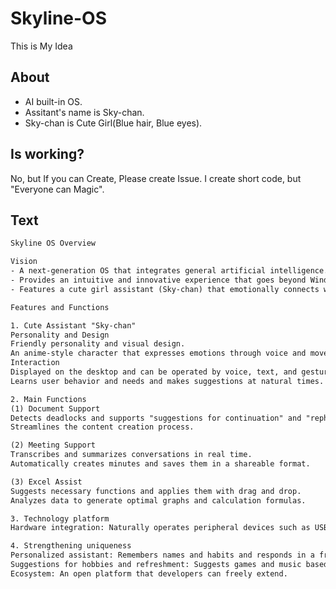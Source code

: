 # Skyline-OS
This is My Idea

## About
- AI built-in OS.
- Assitant's name is Sky-chan.
- Sky-chan is Cute Girl(Blue hair, Blue eyes).

## Is working?
No, but If you can Create, Please create Issue.
I create short code, but "Everyone can Magic".

## Text

```txt
Skyline OS Overview

Vision
- A next-generation OS that integrates general artificial intelligence.
- Provides an intuitive and innovative experience that goes beyond Windows and macOS.
- Features a cute girl assistant (Sky-chan) that emotionally connects with users.

Features and Functions

1. Cute Assistant "Sky-chan"
Personality and Design
Friendly personality and visual design.
An anime-style character that expresses emotions through voice and movement.
Interaction
Displayed on the desktop and can be operated by voice, text, and gestures.
Learns user behavior and needs and makes suggestions at natural times.

2. Main Functions
(1) Document Support
Detects deadlocks and supports "suggestions for continuation" and "rephrases".
Streamlines the content creation process.

(2) Meeting Support
Transcribes and summarizes conversations in real time.
Automatically creates minutes and saves them in a shareable format.

(3) Excel Assist
Suggests necessary functions and applies them with drag and drop.
Analyzes data to generate optimal graphs and calculation formulas.

3. Technology platform
Hardware integration: Naturally operates peripheral devices such as USB and printers.

4. Strengthening uniqueness
Personalized assistant: Remembers names and habits and responds in a friendly manner.
Suggestions for hobbies and refreshment: Suggests games and music based on the user's mood and situation.
Ecosystem: An open platform that developers can freely extend.
```
